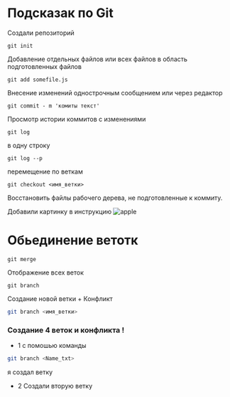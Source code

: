 # Подсказак по Git

Создали репозиторий 
```
git init
```
Добавление отдельных файлов или всех файлов в область подготовленных файлов
```
git add somefile.js
```
 Внесение изменений однострочным сообщением или через редактор
 ```
 git commit - m 'комиты текст'
 ```
  Просмотр истории коммитов с изменениями
  ```
  git log
  ```
  в одну строку 
  ```
  git log --p
  ```
  перемещение по веткам

  ```
  git checkout <имя_ветки>
  ```
  Восстановить файлы рабочего дерева, не подготовленные к коммиту.

  Добавили картинку в инструкцию
  ![apple](apple.ipg.jpg)

  # Обьединение ветотк
  ```
  git merge
  ```
  Отображение всех веток 
  ```
  git branch
  ```

  Создание новой ветки + Конфликт

```sh
git branch <имя_ветки>
```

  ### Создание 4 веток и конфликта !
 * 1 с помошью команды 
  ```sh
git branch <Name_txt>
```
я создал ветку 
* 2 Создали вторую ветку <newText>

